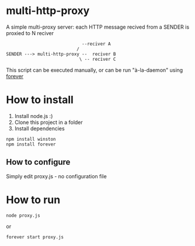 # multi-http-proxy
A simple multi-proxy server: each HTTP message recived from a SENDER is proxied to N reciver
```
                             --reciver A
                           /
SENDER ---> multi-http-proxy --  reciver B
                            \ -- reciver C
```
This script can be executed manually, or can be run "à-la-daemon" using [forever](https://www.npmjs.com/package/forever)

# How to install
1. Install node.js :)
2. Clone this project in a folder
3. Install dependencies
```bashp
npm install winston
npm install forever 
```

## How to configure
Simply edit proxy.js - no configuration file

# How to run
```bashp
node proxy.js
```
or
```bashp
forever start proxy.js
```

